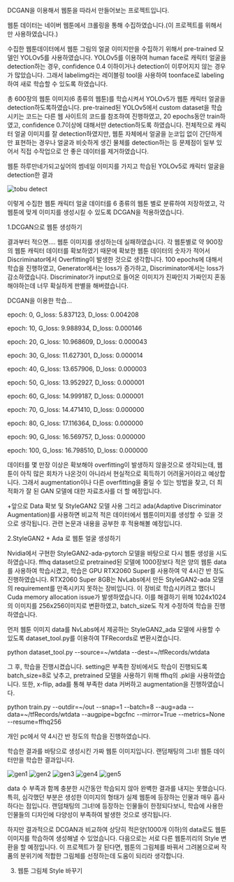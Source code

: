 DCGAN을 이용해서 웹툰을 따라서 만들어보는 프로젝트입니다. 

웹툰 데이터는 네이버 웹툰에서 크롤링을 통해 수집하였습니다.(이 프로젝트를 위해서만 사용하였습니다.)

수집한 웹툰데이터에서 웹툰 그림의 얼굴 이미지만을 수집하기 위해서 pre-trained 모델인 YOLOv5를 사용하였습니다.
YOLOv5를 이용하여 human face로 캐릭터 얼굴을 detection하는 경우, confidence 0.4 이하이거나 detection이 이루어지지 않는 경우가 많았습니다.
그래서 labelimg라는 레이블링 tool을 사용하여 toonface로 labeling하여 새로 학습할 수 있도록 하였습니다.

총 600장의 웹툰 이미지(6 종류의 웹툰)를 학습시켜서 YOLOv5가 웹툰 캐릭터 얼굴을 detection하도록하였습니다. pre-trained된 YOLOv5에서 custom dataset을 학습시키는 코드는 다른 웹 사이트의 코드를 참조하여 진행하였고, 20 epochs동안 train하였고, confidence 0.7이상에 대해서만 detection하도록 하였습니다.
전체적으로 캐릭터 얼굴 이미지를 잘 detection하였지만, 웹툰 자체에서 얼굴을 눈코입 없이 간단하게만 표현하는 경우나 얼굴과 비슷하게 생긴 물체를 detection하는 등 문제점이 일부 있어서 직접 수작업으로 안 좋은 데이터를 제거하였습니다.

웹툰 하루만네가되고싶어의 썸네일 이미지를 가지고 학습된 YOLOv5로 캐릭터 얼굴을 detection한 결과

![tobu detect](https://user-images.githubusercontent.com/54815470/142968225-678ae409-6387-4f04-9c37-53b775671890.jpg)

이렇게 수집한 웹툰 캐릭터 얼굴 데이터를 6 종류의 웹툰 별로 분류하여 저장하였고, 각 웹툰에 맞게 이미지를 생성시킬 수 있도록 DCGAN을 적용하였습니다.

1.DCGAN으로 웹툰 생성하기

결과부터 적으면.... 웹툰 이미지를 생성하는데 실패하였습니다. 
각 웹툰별로 약 900장의 웹툰 캐릭터 데이터를 확보하였기 때문에 확보한 웹툰 데이터의 숫자가 적어서 Discriminator에서 Overfitting이 발생한 것으로 생각합니다.
100 epochs에 대해서 학습을 진행하였고, Generator에서는 loss가 증가하고, Discriminator에서는 loss가 감소하였습니다.
Discriminator가 input으로 들어온 이미지가 진짜인지 가짜인지 혼동해야하는데 너무 확실하게 판별을 해버렸습니다.

DCGAN을 이용한 학습...

epoch: 0,  G_loss: 5.837123,  D_loss: 0.004208

epoch: 10,  G_loss: 9.988934,  D_loss: 0.000146

epoch: 20,  G_loss: 10.968609,  D_loss: 0.000043

epoch: 30,  G_loss: 11.627301,  D_loss: 0.000014

epoch: 40,  G_loss: 13.657906,  D_loss: 0.000003

epoch: 50,  G_loss: 13.952927,  D_loss: 0.000001

epoch: 60,  G_loss: 14.999187,  D_loss: 0.000001

epoch: 70,  G_loss: 14.471410,  D_loss: 0.000000

epoch: 80,  G_loss: 17.116364,  D_loss: 0.000000

epoch: 90,  G_loss: 16.569757,  D_loss: 0.000000

epoch: 100,  G_loss: 16.798510,  D_loss: 0.000000


데이터를 몇 만장 이상은 확보해야 overfitting이 발생하지 않을것으로 생각되는데, 웹툰이 아직 많은 회차가 나온것이 아니라서 현실적으로 획득하기 어려울거이라고 예상합니다.
그래서 augmentation이나 다른 overfitting을 줄일 수 있는 방법을 찾고, 더 최적화가 잘 된 GAN 모델에 대한 자료조사를 더 할 예정입니다.

+앞으로 Data 확보 및 StyleGAN2 모델 사용 그리고 ada(Adaptive Discriminator Augmentation)를 사용하면 비교적 적은 데이터에서 웹툰이미지를 생성할 수 있을 것으로 생각됩니다.
관련 논문과 내용을 공부한 후 적용해볼 예정입니다.

2.StyleGAN2 + Ada 로 웹툰 얼굴 생성하기

Nvidia에서 구현한 StyleGAN2-ada-pytorch 모델을 바탕으로 다시 웹툰 생성을 시도하였습니다.
ffhq dataset으로 pretrained된 모델에 1000장보다 적은 양의 웹툰 data를 사용하여 학습시켰고, 학습은 GPU RTX2060 Super를 사용하여 약 4시간 반 정도 진행하였습니다. RTX2060 Super 8GB는 NvLabs에서 만든 StyleGAN2-ada 모델의 requirement를 만족시키지 못하는 장비입니다. 이 장비로 학습시키려고 했더니 Cuda memory allocation issue가 발생하였습니다. 이를 해결하기 위해 1024x1024의 이미지를 256x256이미지로 변환하였고, batch_size도 작게 수정하여 학습을 진행하였습니다.

먼저 웹툰 이미지 data를 NvLabs에서 제공하는 StyleGAN2_ada 모델에 사용할 수 있도록 dataset_tool.py를 이용하여 TFRecords로 변환시켰습니다.

python dataset_tool.py --source=~/wtdata --dest=~/tfRecords/wtdata

그 후, 학습을 진행시켰습니다. setting은 부족한 장비에서도 학습이 진행되도록 batch_size=8로 낮추고, pretrained 모델을 사용하기 위해 ffhq의 .pkl을 사용하였습니다. 또한, x-flip, ada를 통해 부족한 data 커버하고 augmentation을 진행하였습니다.

python train.py --outdir=~/out --snap=1 --batch=8 --aug=ada --data=~/tfRecords/wtdata --augpipe=bgcfnc --mirror=True --metrics=None --resume=ffhq256

개인 pc에서 약 4시간 반 정도의 학습을 진행하였습니다.

학습한 결과를 바탕으로 생성시킨 가짜 웹툰 이미지입니다. 랜덤채팅의 그녀! 웹툰 데이터만을 학습한 결과입니다. 

![gen1](https://user-images.githubusercontent.com/54815470/143019655-2ca897ea-6413-424b-833c-93b96ec2aaa7.png)
![gen2](https://user-images.githubusercontent.com/54815470/143019665-2e941067-352e-4a2a-b301-cf1320750d6f.png)
![gen3](https://user-images.githubusercontent.com/54815470/143019630-5b2c19ba-2f61-4f34-85ad-a5bd738dca11.png)
![gen4](https://user-images.githubusercontent.com/54815470/143019678-c269394f-15ba-4f6d-8013-25b5d7952d01.png)
![gen5](https://user-images.githubusercontent.com/54815470/143019690-1f21fcb7-71fa-44b9-9254-3194543f3bdc.png)

data 수 부족과 함께 충분한 시간동안 학습되지 않아 완벽한 결과를 내지는 못했습니다. 특히, 심각했던 부분은 생성한 이미지의 형태가 실제 웹툰에 등장하는 인물과 매우 흡사하다는 점입니다. 랜덤채팅의 그녀!에 등장하는 인물들이 한정되다보니, 학습에 사용한 인물들의 디자인에 다양성이 부족하여 발생한 것으로 생각됩니다.  

하지만 결과적으로 DCGAN과 비교하여 상당히 적은양(1000개 이하)의 data로도 웹툰이미지를 학습하여 생성해낼 수 있었습니다.
다음으로는 서로 다른 웹툰끼리의 Style 변환을 할 예정입니다. 이 프로젝트가 잘 된다면, 웹툰의 그림체를 바꿔서 그려봄으로써 작품의 분위기에 적합한 그림체를 선정하는데 도움이 되리라 생각합니다.

3. 웹툰 그림체 Style 바꾸기









